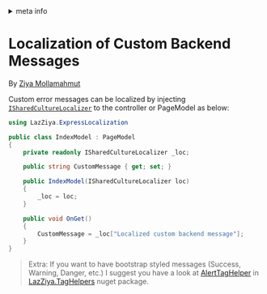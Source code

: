 <!-- meta tags details, will be assigned to meta tags inside header by js -->
<div id="meta-info">
<details><summary>meta info</summary>

> * Title: <i id="md-title">Localization of Custom Backend Messages</i>
> * Keywords: <i id="md-keywords">localization, asp.net-core, express-localization, backend, error, custom</i>
> * Description: <i id="md-description">Localize custom backend error messages with ExpressLocalization in Asp.Net Core.</i>
> * Author: <i id="md-author">Ziya Mollamahmut</i>
> * Date: <i id="md-date">08-Aug-2020</i>
> * Image: <i id="md-image">https://github.com/LazZiya/Docs/raw/master/LazZiya.ExpressLocalization/v4.0/images/lazziya-express-localization-logo.png</i>
> * Image-alt: <i id="md-image-alt">LazZiya.ExpressLocalization Logo</i>
> * Version: <i id="md-version">v4.0</i>

</details>
</div>

# Localization of Custom Backend Messages

By [Ziya Mollamahmut](https://github.com/LazZiya)

Custom error messages can be localized by injecting [`ISharedCultureLocalizer`][1] to the controller or PageModel as below:

````csharp
using LazZiya.ExpressLocalization

public class IndexModel : PageModel
{
    private readonly ISharedCultureLocalizer _loc;

    public string CustomMessage { get; set; }

    public IndexModel(ISharedCultureLocalizer loc)
    {
        _loc = loc;
    }

    public void OnGet() 
    {
        CustomMessage = _loc["Localized custom backend message"];
    }
}
````


> Extra: If you want to have bootstrap styled messages (Success, Warning, Danger, etc.) I suggest you have a look at [AlertTagHelper][2] in [LazZiya.TagHelpers][3] nuget package.

[1]:https://github.com/LazZiya/ExpressLocalization/blob/master/LazZiya.ExpressLocalization/ISharedCultureLocalizer.cs
[2]:Alert-TagHelper-Overview.md
[3]:index.md